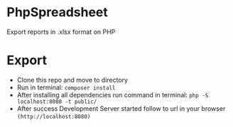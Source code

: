 # PhpSpreadsheet
Export reports in .xlsx format on PHP

# Export
- Clone this repo and move to directory
- Run in terminal: `composer install`
- After installing all dependencies run command in terminal: `php -S localhost:8080 -t public/`
- After success Development Server started follow to url in your browser `(http://localhost:8080)`